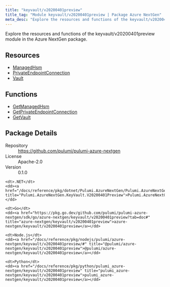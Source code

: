 ```yaml
---
title: "keyvault/v20200401preview"
title_tag: "Module keyvault/v20200401preview | Package Azure NextGen"
meta_desc: "Explore the resources and functions of the keyvault/v20200401preview module in the Azure NextGen package."
---
```


<!-- WARNING: this file was generated by Pulumi Docs Generator. -->
<!-- Do not edit by hand unless you're certain you know what you are doing! -->

Explore the resources and functions of the keyvault/v20200401preview module in the Azure NextGen package.

<h2 id="resources">Resources</h2>
<ul class="api">
    <li><a href="managedhsm" title="ManagedHsm"><span class="symbol resource"></span>ManagedHsm</a></li>
    <li><a href="privateendpointconnection" title="PrivateEndpointConnection"><span class="symbol resource"></span>PrivateEndpointConnection</a></li>
    <li><a href="vault" title="Vault"><span class="symbol resource"></span>Vault</a></li>
</ul>

<h2 id="functions">Functions</h2>
<ul class="api">
    <li><a href="getmanagedhsm" title="GetManagedHsm"><span class="symbol function"></span>GetManagedHsm</a></li>
    <li><a href="getprivateendpointconnection" title="GetPrivateEndpointConnection"><span class="symbol function"></span>GetPrivateEndpointConnection</a></li>
    <li><a href="getvault" title="GetVault"><span class="symbol function"></span>GetVault</a></li>
</ul>

<h2 id="package-details">Package Details</h2>
<dl class="package-details">
	<dt>Repository</dt>
	<dd><a href="https://github.com/pulumi/pulumi-azure-nextgen">https://github.com/pulumi/pulumi-azure-nextgen</a></dd>
	<dt>License</dt>
	<dd>Apache-2.0</dd>
	<dt>Version</dt>
	<dd>0.1.0</dd>
</dl>



<dl class="tabular">

    <dt>.NET</dt>
    <dd><a href="/docs/reference/pkg/dotnet/Pulumi.AzureNextGen/Pulumi.AzureNextGen.KeyVault.V20200401Preview.html" title="Pulumi.AzureNextGen.KeyVault.V20200401Preview">Pulumi.AzureNextGen.KeyVault.V20200401Preview</a></dd>

    <dt>Go</dt>
    <dd><a href="https://pkg.go.dev/github.com/pulumi/pulumi-azure-nextgen/sdk/go/azure-nextgen/keyvault/v20200401preview?tab=doc#" title="azure-nextgen/keyvault/v20200401preview">azure-nextgen/keyvault/v20200401preview</a></dd>

    <dt>Node.js</dt>
    <dd><a href="/docs/reference/pkg/nodejs/pulumi/azure-nextgen/keyvault/v20200401preview/#" title="@pulumi/azure-nextgen/keyvault/v20200401preview">@pulumi/azure-nextgen/keyvault/v20200401preview</a></dd>

    <dt>Python</dt>
    <dd><a href="/docs/reference/pkg/python/pulumi_azure-nextgen/keyvault/v20200401preview" title="pulumi_azure-nextgen/keyvault/v20200401preview">pulumi_azure-nextgen/keyvault/v20200401preview</a></dd>

</dl>

